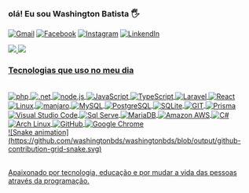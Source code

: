 ### olá! Eu sou Washington Batista 🖐

[![Gmail](https://img.shields.io/badge/Gmail-D14836?style=for-the-badge&logo=gmail&logoColor=white)](https://mail.google.com/mail/u/0/?tab=rm&ogbl#inbox)
[![Facebook](https://img.shields.io/badge/Facebook-1877F2?style=for-the-badge&logo=facebook&logoColor=white)](https://www.facebook.com/washington.batista.543)
[![Instagram](https://img.shields.io/badge/Instagram-E4405F?style=for-the-badge&logo=instagram&logoColor=white)](https://www.instagram.com/washington_b14/?hl=es)
[![LinkendIn](https://img.shields.io/badge/LinkedIn-0077B5?style=for-the-badge&logo=linkedin&logoColor=white)](https://www.linkedin.com/in/washington-batista-620a8824b/)


<div>
<a href="https://github.com/washingtonbds">
<img height="180em" src="https://github-readme-stats.vercel.app/api/top-langs/?username=washingtonbds&layout=compact&langs_count=7&theme=dracula"/>
<img height="180em" src="https://github-readme-stats.vercel.app/api?username=washingtonbds&show_icons=true&theme=dracula&include_all_commits=true&count_private=true"/>
</div>


### Tecnologias que uso no meu dia

<div style="display: incline_block"><br/>
  <img align="center" alt="php" src="https://img.shields.io/badge/PHP-777BB4?style=for-the-badge&logo=php&logoColor=white" />
  <img align="center" alt=".net" src="https://img.shields.io/badge/.NET-5C2D91?style=for-the-badge&logo=.net&logoColor=white" />
  <img align="center" alt="node.js" src="https://img.shields.io/badge/Node.js-43853D?style=for-the-badge&logo=node.js&logoColor=white" />
  <img align="center" alt="JavaScript" src="https://img.shields.io/badge/JavaScript-F7DF1E?style=for-the-badge&logo=javascript&logoColor=black" />
  <img align="center" alt="TypeScript" src="https://img.shields.io/badge/TypeScript-007ACC?style=for-the-badge&logo=typescript&logoColor=white" />
  <img align="center" alt="Laravel" src="https://img.shields.io/badge/Laravel-FF2D20?style=for-the-badge&logo=laravel&logoColor=white" />
  <img align="center" alt="React" src="https://img.shields.io/badge/React-20232A?style=for-the-badge&logo=react&logoColor=61DAFB" />
  <img align="center" alt="Linux" src="https://img.shields.io/badge/Linux-FCC624?style=for-the-badge&logo=linux&logoColor=black" />
  <img align="center" alt="manjaro" src="https://img.shields.io/badge/manjaro-35BF5C?style=for-the-badge&logo=manjaro&logoColor=white" />
  <img align="center" alt="MySQL" src="https://img.shields.io/badge/MySQL-00000F?style=for-the-badge&logo=mysql&logoColor=white" />
  <img align="center" alt="PostgreSQL" src="https://img.shields.io/badge/PostgreSQL-316192?style=for-the-badge&logo=postgresql&logoColor=white" />
  <img align="center" alt="SQLite" src="https://img.shields.io/badge/SQLite-07405E?style=for-the-badge&logo=sqlite&logoColor=white" />
  <img align="center" alt="GIT" src="https://img.shields.io/badge/GIT-E44C30?style=for-the-badge&logo=git&logoColor=white" />
  <img align="center" alt="Prisma" src="https://img.shields.io/badge/Prisma-3982CE?style=for-the-badge&logo=Prisma&logoColor=white" />
  <img align="center" alt="Visual Studio Code" src="https://img.shields.io/badge/Visual_Studio_Code-0078D4?style=for-the-badge&logo=visual%20studio%20code&logoColor=white" />
   <img align="center" alt="Sql Serve" src="https://img.shields.io/badge/Microsoft%20SQL%20Server-CC2927?style=for-the-badge&logo=microsoft%20sql%20server&logoColor=white" />
  <img align="center" alt="MariaDB" src="https://img.shields.io/badge/MariaDB-003545?style=for-the-badge&logo=mariadb&logoColor=white" />
  <img align="center" alt="Amazon AWS" src="https://img.shields.io/badge/Amazon_AWS-FF9900?style=for-the-badge&logo=amazonaws&logoColor=white" />
  <img align="center" alt="C#" src="https://img.shields.io/badge/C%23-239120?style=for-the-badge&logo=c-sharp&logoColor=white" />
  <img align="center" alt="Arch Linux" src="https://img.shields.io/badge/Arch_Linux-1793D1?style=for-the-badge&logo=arch-linux&logoColor=white" />
  <img align="center" alt="GitHub" src="https://img.shields.io/badge/GitHub-100000?style=for-the-badge&logo=github&logoColor=white" />
   <img align="center" alt="Google Chrome" src="https://img.shields.io/badge/Google_chrome-4285F4?style=for-the-badge&logo=Google-chrome&logoColor=white" />
</div>
<div>
  ![Snake animation](https://github.com/washingtonbds/washingtonbds/blob/output/github-contribution-grid-snake.svg)
</div><br/>

Apaixonado por tecnologia, educação e por mudar a vida das pessoas através da programação.

